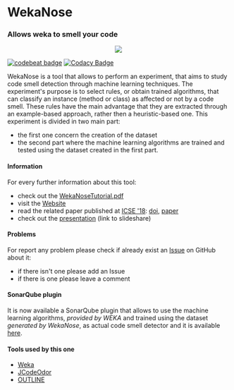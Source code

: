 # WekaNose #
### Allows weka to smell your code  ###
<p align="center">
  <!-- <img src="http://essere.disco.unimib.it/wiki/_media/wekanose.png">) -->
  <img src="https://github.com/uazadi/WekaNose/blob/master/docs/pictures/WekaNode_github.png">
</p>

[![codebeat badge](https://codebeat.co/badges/23ad08d2-0214-4cca-a616-759c659aa3dc)](https://codebeat.co/projects/github-com-uazadi-wekanose-master)
[![Codacy Badge](https://api.codacy.com/project/badge/Grade/024e7d4c94554e1f93ed8c33082ee360)](https://www.codacy.com/app/u.azadi/WekaNose?utm_source=github.com&amp;utm_medium=referral&amp;utm_content=uazadi/WekaNose&amp;utm_campaign=Badge_Grade)

WekaNose is a tool that allows to perform an experiment, that aims to study code smell detection through machine learning techniques. The experiment's purpose is to select rules, or obtain trained algorithms, that can classify an instance (method or class) as affected or not by a code smell. These rules have the main advantage that they are extracted through an example-based approach, rather then a heuristic-based one.
This experiment is divided in two main part:  
* the first one concern the creation of the dataset 
* the second part where the machine learning algorithms are trained and tested using the dataset created in the first part.

#### Information ####
For every further information about this tool:      
* check out the [WekaNoseTutorial.pdf](https://github.com/UmbertoAzadi/WekaNose/blob/master/docs/WekaNoseTutorial.pdf)
* visit the [Website](http://www.essere.disco.unimib.it/wekanose/) 
* read the related paper published at [ICSE '18](https://www.icse2018.org/): [doi](https://doi.org/10.1145/3183440.3194974), [paper](https://www.researchgate.net/profile/Umberto_Azadi/publication/325568804_Machine_Learning_based_Code_Smell_Detection_through_WekaNose/links/5b1654a90f7e9bda0ffe74a5/Machine-Learning-based-Code-Smell-Detection-through-WekaNose.pdf?_sg%5B0%5D=Rz7ZZpKV3LX4YuCyBqTguOE7NxS1qNaYGtuqxVmM3dbI9m2nze17ex_flbRZD8V4CyoB-phAsQaTwFQtRpbaCg.eTdxkIp0KEHCXrrq01kk8QI_qsymeNNVA2V0uDwnecmm0RZnVCXAxzxQ1TBvvz8m6dxM34fhO6-OqSDm-z0b7A&_sg%5B1%5D=MQ4QDqEnkFeNfH10618KkDBJlesZtQgupnqFYhvpXwz6FmpuwJgVvu9OeOJ7NmilVvSKnPlQZ4daewKJwVbqF1Lk3f4LpWXzwZ6tkkm9av6v.eTdxkIp0KEHCXrrq01kk8QI_qsymeNNVA2V0uDwnecmm0RZnVCXAxzxQ1TBvvz8m6dxM34fhO6-OqSDm-z0b7A&_iepl=)
* check out the [presentation](https://www.slideshare.net/UmbertoAzadi/wekanose-presentation-123524644) (link to slideshare)

#### Problems ####
For report any problem please check if already exist an [Issue](https://github.com/UmbertoAzadi/WekaNose/issues) on GitHub about it:
* if there isn't one please add an Issue
* if there is one please leave a comment 

#### SonarQube plugin ####
It is now available a SonarQube plugin that allows to use the machine learning algorithms, _provided by WEKA_ and trained using the dataset _generated by WekaNose_, as actual code smell detector and it is available [here](https://github.com/uazadi/Sonar-WekaNose-Plugin).

#### Tools used by this one ####
* [Weka](https://www.cs.waikato.ac.nz/ml/weka/)
* [JCodeOdor](http://www.essere.disco.unimib.it/jcodeodor/)
* [OUTLINE](https://github.com/UmbertoAzadi/OUTLINE)
